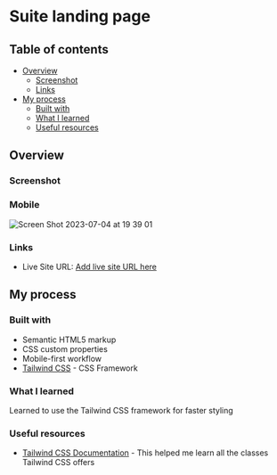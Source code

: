 # Suite landing page

## Table of contents

- [Overview](#overview)
  - [Screenshot](#screenshot)
  - [Links](#links)
- [My process](#my-process)
  - [Built with](#built-with)
  - [What I learned](#what-i-learned)
  - [Useful resources](#useful-resources)

## Overview

### Screenshot

### Mobile

![Screen Shot 2023-07-04 at 19 39 01](https://github.com/ATEOTG/suite-page/assets/25332391/6c92e944-6fe9-4169-bde3-6e2c55f94622)


### Links

- Live Site URL: [Add live site URL here](https://your-live-site-url.com)

## My process

### Built with

- Semantic HTML5 markup
- CSS custom properties
- Mobile-first workflow
- [Tailwind CSS](https://tailwindcss.com/) - CSS Framework

### What I learned

Learned to use the Tailwind CSS framework for faster styling

### Useful resources

- [Tailwind CSS Documentation](https://tailwindui.com/documentation) - This helped me learn all the classes Tailwind CSS offers
